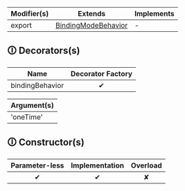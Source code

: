 | Modifier(s)                            | Extends                      | Implements                                    |
|----------------------------------------|------------------------------|-----------------------------------------------|
| export | [BindingModeBehavior](https://hamedfathi.gitbook.io/aurelia-2-doc-api/runtime/resources/binding-behaviors/class/binding-mode/bindingmodebehavior) | - |

## &#128712; Decorators(s)

| Name       | Decorator Factory                        |
|------------|:----------------------------------------:|
| bindingBehavior | ✔  |

| Argument(s)                                           |
|-------------------------------------------------------|
| 'oneTime'  |

## &#128712; Constructor(s)

| Parameter-less                         | Implementation                          | Overload                          |
|:--------------------------------------:|:---------------------------------------:|:---------------------------------:|
| ✔ | ✔ | ✘ |